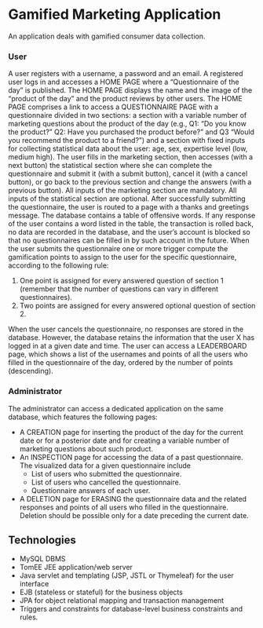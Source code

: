 # Gamified Marketing Application

An application deals with gamified consumer data collection. 


### User
A user registers with a username, a password and an email. A registered user logs in and accesses a HOME PAGE where a “Questionnaire of the day” is published.
The HOME PAGE displays the name and the image of the “product of the day” and the product reviews by other users. The HOME PAGE comprises a link to access a QUESTIONNAIRE PAGE with a questionnaire divided in two sections: a section with a variable number of marketing questions about the product of the day (e.g., Q1: “Do you know the product?” Q2: Have you purchased the product before?” and Q3 “Would you recommend the product to a friend?”) and a section with fixed inputs for collecting statistical data about the user: age, sex, expertise level (low, medium high). The user fills in the marketing section, then accesses (with a next button) the statistical section where she can complete the questionnaire and submit it (with a submit button), cancel it (with a cancel button), or go back to the previous section and change the answers (with a previous button). All inputs of the marketing section are mandatory. All inputs of the statistical section are optional. After successfully submitting the questionnaire, the user is routed to a page with a thanks and greetings message.
The database contains a table of offensive words. If any response of the user contains a word listed in the table, the transaction is rolled back, no data are recorded in the database, and the user’s account is blocked so that no questionnaires can be filled in by such account in the future. When the user submits the questionnaire one or more trigger compute the gamification points to assign to the user for the specific questionnaire, according to the following rule:
1. One point is assigned for every answered question of section 1 (remember that the number of questions can vary in different questionnaires).
2. Two points are assigned for every answered optional question of section 2.

When the user cancels the questionnaire, no responses are stored in the database. However, the
database retains the information that the user X has logged in at a given date and time.
The user can access a LEADERBOARD page, which shows a list of the usernames and points of all the
users who filled in the questionnaire of the day, ordered by the number of points (descending).


### Administrator
The administrator can access a dedicated application on the same database, which features the
following pages:
* A CREATION page for inserting the product of the day for the current date or for a posterior
date and for creating a variable number of marketing questions about such product.
* An INSPECTION page for accessing the data of a past questionnaire. The visualized data for a
given questionnaire include
  * List of users who submitted the questionnaire.
  * List of users who cancelled the questionnaire.
  * Questionnaire answers of each user.
* A DELETION page for ERASING the questionnaire data and the related responses and points
of all users who filled in the questionnaire. Deletion should be possible only for a date
preceding the current date.


## Technologies
* MySQL DBMS
* TomEE JEE application/web server
* Java servlet and templating (JSP, JSTL or Thymeleaf) for the user interface
* EJB (stateless or stateful) for the business objects
* JPA for object relational mapping and transaction management
* Triggers and constraints for database-level business constraints and rules.
